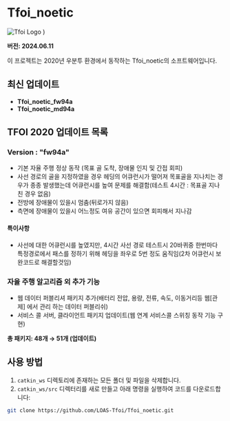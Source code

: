 # Tfoi_noetic

![Tfoi Logo](https://github.com/LOAS-Tfoi/Tfoi_noetic/assets/117344855/512ec3d4-b469-47d6-943e-b6222e08e2ad)
)

**버전: 2024.06.11**

이 프로젝트는 2020년 우분투 환경에서 동작하는 Tfoi_noetic의 소프트웨어입니다.

## 최신 업데이트

- **Tfoi_noetic_fw94a**
- **Tfoi_noetic_md94a**

## TFOI 2020 업데이트 목록

### Version : "fw94a"

- 기본 자율 주행 정상 동작 (목표 골 도착, 장애물 인지 및 간접 회피)
- 사선 경로의 골을 지정하였을 경우 헤딩의 어큐런시가 떨어져 목표골을 지나치는 경우가 종종 발생했는데 어큐런시를 높여 문제를 해결함(테스트 4시간 : 목표골 지나친 경우 없음)
- 전방에 장애물이 있을시 멈춤(뒤로가지 않음)
- 측면에 장애물이 있을시 어느정도 여유 공간이 있으면 회피해서 지나감

#### 특이사항

- 사선에 대한 어큐런시를 높였지만, 4시간 사선 경로 테스트시 20바퀴중 한번마다 특정경로에서 패스를 정하기 위해 헤딩을 좌우로 5번 정도 움직임(2차 어큐런시 보완코드로 해결할것임)

### 자율 주행 알고리즘 외 추가 기능

- 웹 데이터 퍼블리셔 패키지 추가(배터리 전압, 용량, 전류, 속도, 이동거리등 웹[관제] 에서 관리 하는 데이터 퍼블리쉬)
- 서비스 콜 서버, 클라이언트 패키지 업데이트(웹 연계 서비스콜 스위칭 동작 기능 구현)

**총 패키지: 48개 → 51개 (업데이트)**

## 사용 방법

1. `catkin_ws` 디렉토리에 존재하는 모든 폴더 및 파일을 삭제합니다.
2. `catkin_ws/src` 디렉터리를 새로 만들고 아래 명령을 실행하여 코드를 다운로드합니다:

```bash
git clone https://github.com/LOAS-Tfoi/Tfoi_noetic.git
